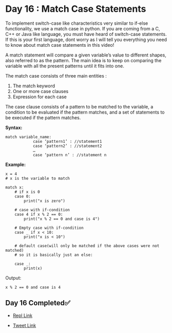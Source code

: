 # Day 16 : Match Case Statements

To implement switch-case like characteristics very similar to if-else functionality, we use a match case in python. If you are coming from a C, C++ or Java like language, you must have heard of switch-case statements. If this is your first language, dont worry as I will tell you everything you need to know about match case statements in this video!

A match statement will compare a given variable’s value to different shapes, also referred to as the pattern. The main idea is to keep on comparing the variable with all the present patterns until it fits into one.

The match case consists of three main entities :

1. The match keyword
2. One or more case clauses
3. Expression for each case

The case clause consists of a pattern to be matched to the variable, a condition to be evaluated if the pattern matches, and a set of statements to be executed if the pattern matches.

**Syntax:**
```
match variable_name:
            case ‘pattern1’ : //statement1
            case ‘pattern2’ : //statement2
            …            
            case ‘pattern n’ : //statement n
```

**Example:**

```
x = 4
# x is the variable to match

match x:
    # if x is 0
    case 0:
        print("x is zero")
    
    # case with if-condition
    case 4 if x % 2 == 0:
        print("x % 2 == 0 and case is 4")
    
    # Empty case with if-condition
    case _ if x < 10:
        print("x is < 10")
    
    # default case(will only be matched if the above cases were not matched)
    # so it is basically just an else:
    
    case _:
        print(x)
```

Output:
```
x % 2 == 0 and case is 4
```

## Day 16 Completed✅ 

* [Repl Link](https://replit.com/@kishanrajput23/16-Day-16-Match-Case)

* [Tweet Link](https://twitter.com/kishan_rajput23/status/1602643639213363201?s=20&t=NF3ZXPM8rg-F4c-Bu3GmfQ)
